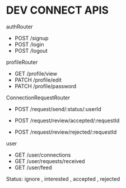 # DEV CONNECT APIS

authRouter
- POST /signup
- POST /login
- POST /logout

profileRouter
- GET /profile/view
- PATCH /profile/edit
- PATCH /profile/password

ConnectionRequestRouter
- POST /request/send/:status/:userId

- POST /request/review/accepted/:requestId
- POST /request/review/rejected/:requestId

user
- GET /user/connections
- GET /user/requests/received
- GET /user/feed 



Status: ignore , interested , accepted , rejected
